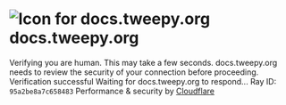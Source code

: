 # ![Icon for docs.tweepy.org](https://docs.tweepy.org/favicon.ico)docs.tweepy.org
Verifying you are human. This may take a few seconds.
docs.tweepy.org needs to review the security of your connection before proceeding.
Verification successful
Waiting for docs.tweepy.org to respond...
Ray ID: `95a2be8a7c658483`
Performance & security by [Cloudflare](https://www.cloudflare.com?utm_source=challenge&utm_campaign=m)
